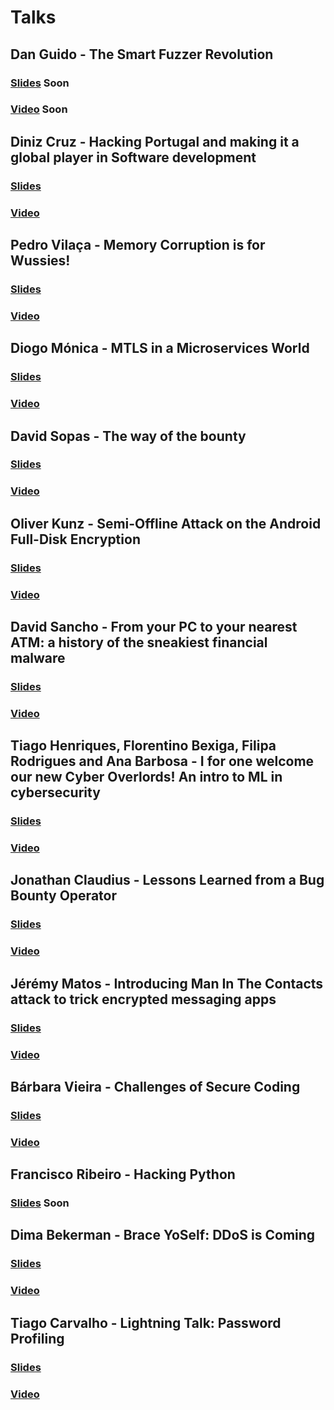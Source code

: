 # Talks

## Dan Guido - The Smart Fuzzer Revolution
### [Slides](#) Soon
### [Video](#) Soon
## Diniz Cruz - Hacking Portugal and making it a global player in Software development
### [Slides](https://github.com/DinisCruz/Book_Hacking_Portugal/tree/4c299681c72d88e2c5ff70d9f1f78e76ee231d0a)
### [Video](https://www.youtube.com/watch?v=gYuKs30HxqE)
## Pedro Vilaça -  Memory Corruption is for Wussies!
### [Slides](https://github.com/bsideslisbon/2016/blob/master/talks/PedroVila%C3%A7a_Memory_Corruption_is_for_wussies.pdf)
### [Video](https://www.youtube.com/watch?v=6lu5c7FvHfw)
## Diogo Mónica - MTLS in a Microservices World
### [Slides](https://github.com/bsideslisbon/2016/blob/master/talks/DiogoMonica_MTLS_in_a_microservices_world.pdf)
### [Video](https://www.youtube.com/watch?v=apma_C24W58)
## David Sopas - The way of the bounty
### [Slides](https://github.com/bsideslisbon/2016/blob/master/talks/DavidSopas_the_way_of_the_bounty.pdf)
### [Video](https://www.youtube.com/watch?v=6cWHt-h78yYE)
## Oliver Kunz -  Semi-Offline Attack on the Android Full-Disk Encryption
### [Slides](https://github.com/bsideslisbon/2016/blob/master/talks/OliverKunz_Semi-Offline_Attacks_On_The_Android_Full-Disk_Encryption.pdf)
### [Video](https://www.youtube.com/watch?v=QpCWS5dM7eY)
## David Sancho -  From your PC to your nearest ATM: a history of the sneakiest financial malware
### [Slides](https://github.com/bsideslisbon/2016/blob/master/talks/DavidSancho_From_your_PC_to_your_nearest_ATM_a_history_of_the_sneakiest_financial_malware.pdf)
### [Video](https://www.youtube.com/watch?v=I-gUnW0apUQ)
## Tiago Henriques, Florentino Bexiga, Filipa Rodrigues and Ana Barbosa -  I for one welcome our new Cyber Overlords! An intro to ML in cybersecurity 
### [Slides](https://github.com/bsideslisbon/2016/blob/master/talks/TiagoHenriques_FlorentinoBexiga_FilipaRodrigues_AnaBarbosa_I_for_one_welcome_our_new_Cyber_Overlords!_An_introduction_to_the_use_of_machine_learning_in_cybersecurity.pdf)
### [Video](https://www.youtube.com/watch?v=yn3GO_wLeXE)
## Jonathan Claudius - Lessons Learned from a Bug Bounty Operator 
### [Slides](https://github.com/bsideslisbon/2016/blob/master/talks/JonathanClaudius_Lessons_Learned_from_a_Bug_Bounty_Operator.pdf)
### [Video](https://www.youtube.com/watch?v=qaubpT2tGG4)
## Jérémy Matos - Introducing Man In The Contacts attack to trick encrypted messaging apps
### [Slides](https://github.com/bsideslisbon/2016/blob/master/talks/JeremyMatos_Man_In_The_Contacts.pdf)
### [Video](https://www.youtube.com/watch?v=EaFGHVOHOLU)
## Bárbara Vieira - Challenges of Secure Coding
### [Slides](https://github.com/bsideslisbon/2016/blob/master/talks/BarbaraVieira_Challenges_of_Secure_Coding.pdf)
### [Video](https://www.youtube.com/watch?v=kWCEIXctyKE)
## Francisco Ribeiro - Hacking Python
### [Slides](#) Soon
## Dima Bekerman - Brace YoSelf: DDoS is Coming
### [Slides](https://github.com/bsideslisbon/2016/blob/master/talks/DimaBekerman_Brace_YoSelf_DDoS_is_Coming.pdf)
### [Video](https://www.youtube.com/watch?v=2QJ7yGVxUXk)
## Tiago Carvalho - Lightning Talk: Password Profiling
### [Slides](https://github.com/bsideslisbon/2016/blob/master/talks/TiagoAlexandre_Password_Profiling.pdf)
### [Video](https://www.youtube.com/watch?v=ISjXpYfnnMw)
